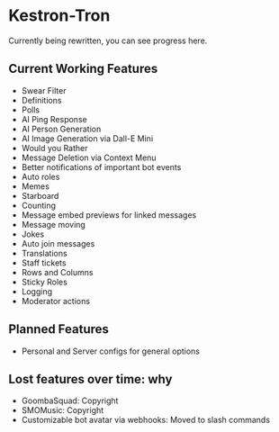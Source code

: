 # Kestron-Tron
Currently being rewritten, you can see progress here.

## Current Working Features
 - Swear Filter
 - Definitions
 - Polls
 - AI Ping Response
 - AI Person Generation
 - AI Image Generation via Dall-E Mini
 - Would you Rather
 - Message Deletion via Context Menu
 - Better notifications of important bot events
 - Auto roles
 - Memes
 - Starboard
 - Counting
 - Message embed previews for linked messages
 - Message moving
 - Jokes
 - Auto join messages
 - Translations
 - Staff tickets
 - Rows and Columns
 - Sticky Roles
 - Logging
 - Moderator actions
## Planned Features
 - Personal and Server configs for general options

## Lost features over time: why
 - GoombaSquad: Copyright
 - SMOMusic: Copyright
 - Customizable bot avatar via webhooks: Moved to slash commands